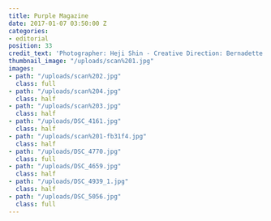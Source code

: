 ```yaml
---
title: Purple Magazine
date: 2017-01-07 03:50:00 Z
categories:
- editorial
position: 33
credit_text: 'Photographer: Heji Shin - Creative Direction: Bernadette Van Huy'
thumbnail_image: "/uploads/scan%201.jpg"
images:
- path: "/uploads/scan%202.jpg"
  class: full
- path: "/uploads/scan%204.jpg"
  class: half
- path: "/uploads/scan%203.jpg"
  class: half
- path: "/uploads/DSC_4161.jpg"
  class: half
- path: "/uploads/scan%201-fb31f4.jpg"
  class: half
- path: "/uploads/DSC_4770.jpg"
  class: full
- path: "/uploads/DSC_4659.jpg"
  class: half
- path: "/uploads/DSC_4939_1.jpg"
  class: half
- path: "/uploads/DSC_5056.jpg"
  class: full
---
```


